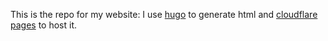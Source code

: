 This is the repo for my website:
I use [hugo](https://gohugo.io) to generate html and [cloudflare pages](https://pages.cloudflare.com/) to host it.
